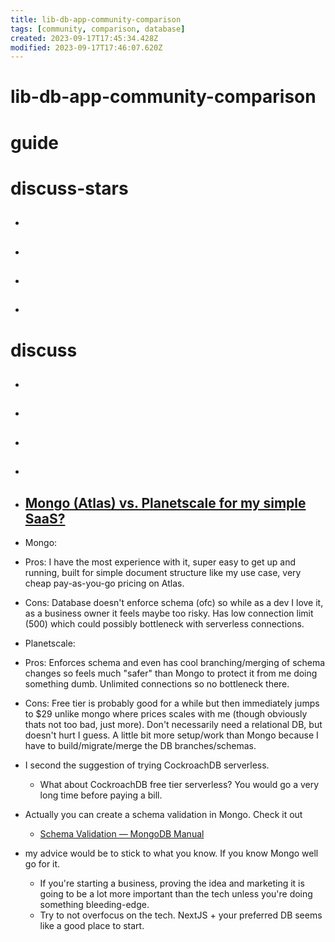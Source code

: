```yaml
---
title: lib-db-app-community-comparison
tags: [community, comparison, database]
created: 2023-09-17T17:45:34.428Z
modified: 2023-09-17T17:46:07.620Z
---
```


# lib-db-app-community-comparison

# guide

# discuss-stars
- ## 

- ## 

- ## 

- ## 
# discuss
- ## 

- ## 

- ## 

- ## 

- ## [Mongo (Atlas) vs. Planetscale for my simple SaaS?](https://www.reddit.com/r/Database/comments/wh9rd1/mongo_atlas_vs_planetscale_for_my_simple_saas/)
- Mongo:
- Pros: I have the most experience with it, super easy to get up and running, built for simple document structure like my use case, very cheap pay-as-you-go pricing on Atlas.
- Cons: Database doesn't enforce schema (ofc) so while as a dev I love it, as a business owner it feels maybe too risky. Has low connection limit (500) which could possibly bottleneck with serverless connections.

- Planetscale:
- Pros: Enforces schema and even has cool branching/merging of schema changes so feels much "safer" than Mongo to protect it from me doing something dumb. Unlimited connections so no bottleneck there.
- Cons: Free tier is probably good for a while but then immediately jumps to $29 unlike mongo where prices scales with me (though obviously thats not too bad, just more). Don't necessarily need a relational DB, but doesn't hurt I guess. A little bit more setup/work than Mongo because I have to build/migrate/merge the DB branches/schemas.

- I second the suggestion of trying CockroachDB serverless.
  - What about CockroachDB free tier serverless? You would go a very long time before paying a bill.

- Actually you can create a schema validation in Mongo. Check it out
  - [Schema Validation — MongoDB Manual](https://www.mongodb.com/docs/manual/core/schema-validation/)

- my advice would be to stick to what you know. If you know Mongo well go for it. 
  - If you're starting a business, proving the idea and marketing it is going to be a lot more important than the tech unless you're doing something bleeding-edge. 
  - Try to not overfocus on the tech. NextJS + your preferred DB seems like a good place to start.
